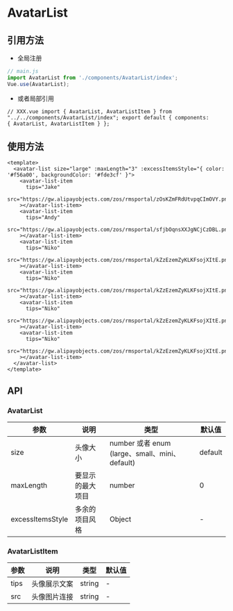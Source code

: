 # AvatarList

## 引用方法

- 全局注册

```js
// main.js
import AvatarList from './components/AvatarList/index';
Vue.use(AvatarList);

```

- 或者局部引用

```vue
// XXX.vue import { AvatarList, AvatarListItem } from "../../components/AvatarList/index"; export default { components:
{ AvatarList, AvatarListItem } };
```

## 使用方法

```vue
<template>
  <avatar-list size="large" :maxLength="3" :excessItemsStyle="{ color: '#f56a00', backgroundColor: '#fde3cf' }">
    <avatar-list-item
      tips="Jake"
      src="https://gw.alipayobjects.com/zos/rmsportal/zOsKZmFRdUtvpqCImOVY.png"
    ></avatar-list-item>
    <avatar-list-item
      tips="Andy"
      src="https://gw.alipayobjects.com/zos/rmsportal/sfjbOqnsXXJgNCjCzDBL.png"
    ></avatar-list-item>
    <avatar-list-item
      tips="Niko"
      src="https://gw.alipayobjects.com/zos/rmsportal/kZzEzemZyKLKFsojXItE.png"
    ></avatar-list-item>
    <avatar-list-item
      tips="Niko"
      src="https://gw.alipayobjects.com/zos/rmsportal/kZzEzemZyKLKFsojXItE.png"
    ></avatar-list-item>
    <avatar-list-item
      tips="Niko"
      src="https://gw.alipayobjects.com/zos/rmsportal/kZzEzemZyKLKFsojXItE.png"
    ></avatar-list-item>
    <avatar-list-item
      tips="Niko"
      src="https://gw.alipayobjects.com/zos/rmsportal/kZzEzemZyKLKFsojXItE.png"
    ></avatar-list-item>
  </avatar-list>
</template>
```

## API

### AvatarList

| 参数             | 说明             | 类型                                           | 默认值  |
| ---------------- | ---------------- | ---------------------------------------------- | ------- |
| size             | 头像大小         | number 或者 enum (large、small、mini、default) | default |
| maxLength        | 要显示的最大项目 | number                                         | 0       |
| excessItemsStyle | 多余的项目风格   | Object                                         | -       |

### AvatarListItem

| 参数 | 说明         | 类型   | 默认值 |
| ---- | ------------ | ------ | ------ |
| tips | 头像展示文案 | string | -      |
| src  | 头像图片连接 | string | -      |
